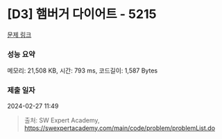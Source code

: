 # [D3] 햄버거 다이어트 - 5215 

[문제 링크](https://swexpertacademy.com/main/code/problem/problemDetail.do?contestProbId=AWT-lPB6dHUDFAVT) 

### 성능 요약

메모리: 21,508 KB, 시간: 793 ms, 코드길이: 1,587 Bytes

### 제출 일자

2024-02-27 11:49



> 출처: SW Expert Academy, https://swexpertacademy.com/main/code/problem/problemList.do